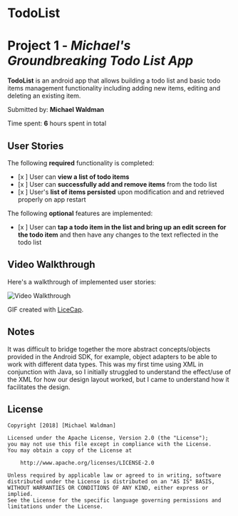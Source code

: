 # TodoList
# Project 1 - *Michael's Groundbreaking Todo List App*

**TodoList** is an android app that allows building a todo list and basic todo items management functionality including adding new items, editing and deleting an existing item.

Submitted by: **Michael Waldman**

Time spent: **6** hours spent in total

## User Stories

The following **required** functionality is completed:

* [x ] User can **view a list of todo items**
* [x ] User can **successfully add and remove items** from the todo list
* [x ] User's **list of items persisted** upon modification and and retrieved properly on app restart

The following **optional** features are implemented:

* [x ] User can **tap a todo item in the list and bring up an edit screen for the todo item** and then have any changes to the text reflected in the todo list

## Video Walkthrough

Here's a walkthrough of implemented user stories:

<img src='https://imgur.com/a/Dx9pSZx' title='Video Walkthrough' width='' alt='Video Walkthrough' />

GIF created with [LiceCap](http://www.cockos.com/licecap/).

## Notes

It was difficult to bridge together the more abstract concepts/objects provided in the Android SDK, for example, object adapters to be able to work with different data types. This was my first time using XML in conjunction with Java, so I initially struggled to understand the effect/use of the XML for how our design layout worked, but I came to understand how it facilitates the design. 
## License

    Copyright [2018] [Michael Waldman]

    Licensed under the Apache License, Version 2.0 (the "License");
    you may not use this file except in compliance with the License.
    You may obtain a copy of the License at

        http://www.apache.org/licenses/LICENSE-2.0

    Unless required by applicable law or agreed to in writing, software
    distributed under the License is distributed on an "AS IS" BASIS,
    WITHOUT WARRANTIES OR CONDITIONS OF ANY KIND, either express or implied.
    See the License for the specific language governing permissions and
    limitations under the License.
